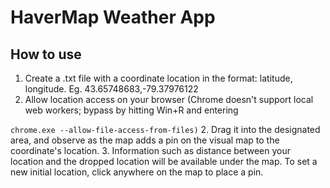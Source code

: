 # HaverMap Weather App
## How to use
1. Create a .txt file with a coordinate location in the format: latitude, longitude. Eg. 43.65748683,-79.37976122
2. Allow location access on your browser (Chrome doesn't support local web workers; bypass by hitting Win+R and entering  

 `chrome.exe --allow-file-access-from-files)`
2. Drag it into the designated area, and observe as the map adds a pin on the visual map to the coordinate's location.
3. Information such as distance between your location and the dropped location will be available under the map. To set a new initial location, click anywhere on the map to place a pin.
